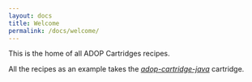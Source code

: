 ```yaml
---
layout: docs
title: Welcome
permalink: /docs/welcome/
---
```

This is the home of all ADOP Cartridges recipes.

All the recipes as an example takes the _[adop-cartridge-java](https://github.com/Accenture/adop-cartridge-java)_ cartridge.
